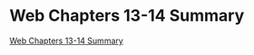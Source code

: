 # Web Chapters 13-14 Summary
[Web Chapters 13-14 Summary](https://aiwithcloud.com/2022/09/16/web_chapters_13_14_summary/)